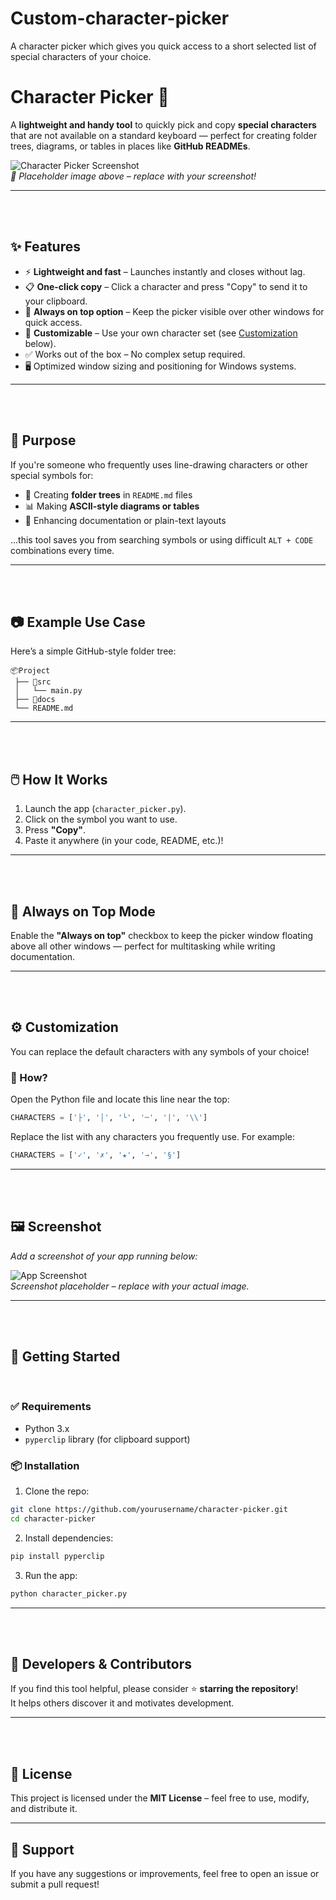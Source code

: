 # Custom-character-picker
A character picker which gives you quick access to a short selected list of special characters of your choice.

# Character Picker 🔣

A **lightweight and handy tool** to quickly pick and copy **special characters** that are not available on a standard keyboard — perfect for creating folder trees, diagrams, or tables in places like **GitHub READMEs**.

![Character Picker Screenshot](path/to/screenshot.png)  
*📌 Placeholder image above – replace with your screenshot!*

---
<br><br>

## ✨ Features

- ⚡ **Lightweight and fast** – Launches instantly and closes without lag.
- 📋 **One-click copy** – Click a character and press "Copy" to send it to your clipboard.
- 📌 **Always on top option** – Keep the picker visible over other windows for quick access.
- 🧩 **Customizable** – Use your own character set (see [Customization](#-customization) below).
- ✅ Works out of the box – No complex setup required.
- 🖥️ Optimized window sizing and positioning for Windows systems.

---
<br><br>

## 🧭 Purpose

If you're someone who frequently uses line-drawing characters or other special symbols for:

- 📁 Creating **folder trees** in `README.md` files
- 📊 Making **ASCII-style diagrams or tables**
- 🎨 Enhancing documentation or plain-text layouts

...this tool saves you from searching symbols or using difficult `ALT + CODE` combinations every time.

---
<br><br>

## 📷 Example Use Case

Here’s a simple GitHub-style folder tree:

```
📦Project
 ├── 📁src
 │   └── main.py
 ├── 📁docs
 └── README.md
```

---
<br><br>

## 🖱️ How It Works

1. Launch the app (`character_picker.py`).
2. Click on the symbol you want to use.
3. Press **"Copy"**.
4. Paste it anywhere (in your code, README, etc.)!

---
<br><br>

## 📌 Always on Top Mode

Enable the **"Always on top"** checkbox to keep the picker window floating above all other windows — perfect for multitasking while writing documentation.

---
<br><br>

## ⚙️ Customization

You can replace the default characters with any symbols of your choice!

### 🔧 How?

Open the Python file and locate this line near the top:

```python
CHARACTERS = ['├', '│', '└', '─', '|', '\\']
```

Replace the list with any characters you frequently use. For example:

```python
CHARACTERS = ['✓', '✗', '★', '→', '§']
```

---
<br><br>

## 🖼️ Screenshot

_Add a screenshot of your app running below:_

![App Screenshot](path/to/screenshot.png)  
*Screenshot placeholder – replace with your actual image.*

---
<br><br>

## 🚀 Getting Started
<br>

### ✅ Requirements

- Python 3.x
- `pyperclip` library (for clipboard support)

### 📦 Installation

1. Clone the repo:

```bash
git clone https://github.com/yourusername/character-picker.git
cd character-picker
```

2. Install dependencies:

```bash
pip install pyperclip
```

3. Run the app:

```bash
python character_picker.py
```

---
<br><br>

## 🧪 Developers & Contributors

If you find this tool helpful, please consider ⭐ **starring the repository**!  
It helps others discover it and motivates development.

---
<br><br>

## 📄 License

This project is licensed under the **MIT License** – feel free to use, modify, and distribute it.

---

## 🙌 Support

If you have any suggestions or improvements, feel free to open an issue or submit a pull request!
